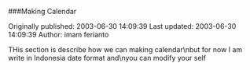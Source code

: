 ###Making Calendar

Originally published: 2003-06-30 14:09:39
Last updated: 2003-06-30 14:09:39
Author: imam ferianto

THis section is describe how we can making calendar\nbut for now I am write in Indonesia date format and\nyou can modify your self